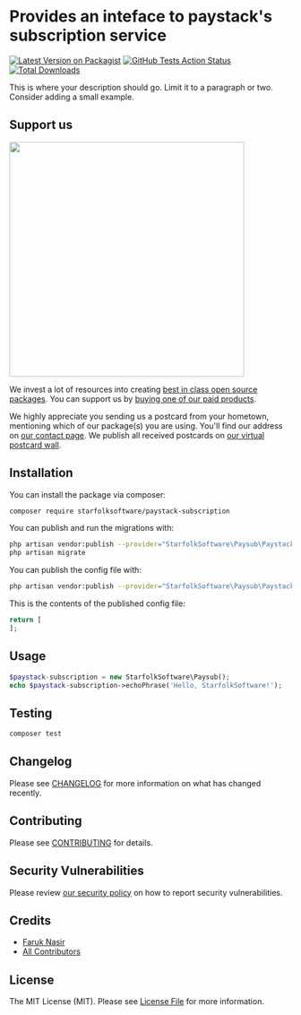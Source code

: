 # Provides an inteface to paystack's subscription service

[![Latest Version on Packagist](https://img.shields.io/packagist/v/starfolksoftware/paystack-subscription.svg?style=flat-square)](https://packagist.org/packages/starfolksoftware/paystack-subscription)
[![GitHub Tests Action Status](https://img.shields.io/github/workflow/status/starfolksoftware/paystack-subscription/run-tests?label=tests)](https://github.com/starfolksoftware/paystack-subscription/actions?query=workflow%3ATests+branch%3Amaster)
[![Total Downloads](https://img.shields.io/packagist/dt/starfolksoftware/paystack-subscription.svg?style=flat-square)](https://packagist.org/packages/starfolksoftware/paystack-subscription)


This is where your description should go. Limit it to a paragraph or two. Consider adding a small example.

## Support us

[<img src="https://github-ads.s3.eu-central-1.amazonaws.com/package-paystack-subscription-laravel.jpg?t=1" width="419px" />](https://spatie.be/github-ad-click/package-paystack-subscription-laravel)

We invest a lot of resources into creating [best in class open source packages](https://spatie.be/open-source). You can support us by [buying one of our paid products](https://spatie.be/open-source/support-us).

We highly appreciate you sending us a postcard from your hometown, mentioning which of our package(s) you are using. You'll find our address on [our contact page](https://spatie.be/about-us). We publish all received postcards on [our virtual postcard wall](https://spatie.be/open-source/postcards).

## Installation

You can install the package via composer:

```bash
composer require starfolksoftware/paystack-subscription
```

You can publish and run the migrations with:

```bash
php artisan vendor:publish --provider="StarfolkSoftware\Paysub\PaystackSubscriptionServiceProvider" --tag="migrations"
php artisan migrate
```

You can publish the config file with:
```bash
php artisan vendor:publish --provider="StarfolkSoftware\Paysub\PaystackSubscriptionServiceProvider" --tag="config"
```

This is the contents of the published config file:

```php
return [
];
```

## Usage

```php
$paystack-subscription = new StarfolkSoftware\Paysub();
echo $paystack-subscription->echoPhrase('Hello, StarfolkSoftware!');
```

## Testing

```bash
composer test
```

## Changelog

Please see [CHANGELOG](CHANGELOG.md) for more information on what has changed recently.

## Contributing

Please see [CONTRIBUTING](.github/CONTRIBUTING.md) for details.

## Security Vulnerabilities

Please review [our security policy](../../security/policy) on how to report security vulnerabilities.

## Credits

- [Faruk Nasir](https://github.com/frknasir)
- [All Contributors](../../contributors)

## License

The MIT License (MIT). Please see [License File](LICENSE.md) for more information.
